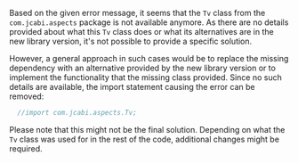 Based on the given error message, it seems that the `Tv` class from the `com.jcabi.aspects` package is not available anymore. As there are no details provided about what this `Tv` class does or what its alternatives are in the new library version, it's not possible to provide a specific solution. 

However, a general approach in such cases would be to replace the missing dependency with an alternative provided by the new library version or to implement the functionality that the missing class provided. Since no such details are available, the import statement causing the error can be removed:

```java
  //import com.jcabi.aspects.Tv;
```

Please note that this might not be the final solution. Depending on what the `Tv` class was used for in the rest of the code, additional changes might be required.